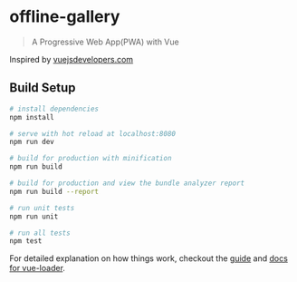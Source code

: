 # offline-gallery
> A Progressive Web App(PWA) with Vue 

Inspired by [vuejsdevelopers.com](https://vuejsdevelopers.com/2017/10/09/vue-js-masonary-grid/?utm_source=linkedin-page-vjd&utm_medium=post&utm_campaign=ofm)

## Build Setup

``` bash
# install dependencies
npm install

# serve with hot reload at localhost:8080
npm run dev

# build for production with minification
npm run build

# build for production and view the bundle analyzer report
npm run build --report

# run unit tests
npm run unit

# run all tests
npm test
```

For detailed explanation on how things work, checkout the [guide](http://vuejs-templates.github.io/webpack/) and [docs for vue-loader](http://vuejs.github.io/vue-loader).
